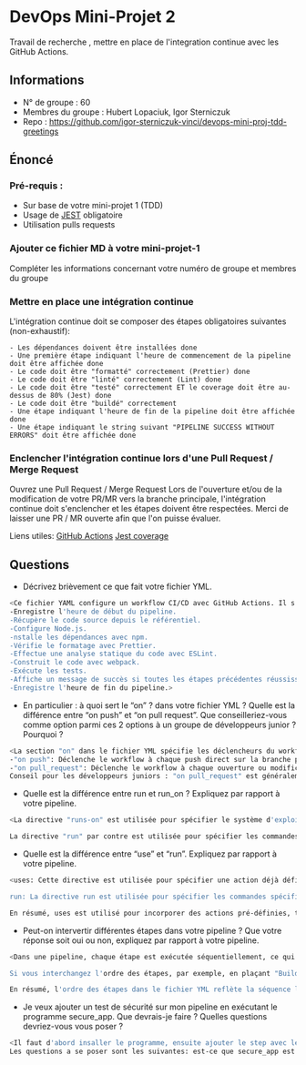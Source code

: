 # DevOps Mini-Projet 2

Travail de recherche , mettre en place de l'integration continue avec les GitHub Actions.

## Informations

- N° de groupe : 60
- Membres du groupe : Hubert Lopaciuk, Igor Sterniczuk
- Repo : https://github.com/igor-sterniczuk-vinci/devops-mini-proj-tdd-greetings

## Énoncé

### Pré-requis :

- Sur base de votre mini-projet 1 (TDD)
- Usage de [JEST](https://jestjs.io/docs/getting-started) obligatoire
- Utilisation pulls requests

### Ajouter ce fichier MD à votre mini-projet-1

Compléter les informations concernant votre numéro de groupe et membres du groupe

### Mettre en place une intégration continue

L'intégration continue doit se composer des étapes obligatoires suivantes (non-exhaustif):

    - Les dépendances doivent être installées done
    - Une première étape indiquant l'heure de commencement de la pipeline doit être affichée done
    - Le code doit être "formatté" correctement (Prettier) done
    - Le code doit être "linté" correctement (Lint) done
    - Le code doit être "testé" correctement ET le coverage doit être au-dessus de 80% (Jest) done
    - Le code doit être "buildé" correctement
    - Une étape indiquant l'heure de fin de la pipeline doit être affichée done
    - Une étape indiquant le string suivant "PIPELINE SUCCESS WITHOUT ERRORS" doit être affichée done

### Enclencher l'intégration continue lors d'une Pull Request / Merge Request

Ouvrez une Pull Request / Merge Request
Lors de l'ouverture et/ou de la modification de votre PR/MR vers la branche principale, l'intégration continue doit s'enclencher et les étapes doivent être respectées.
Merci de laisser une PR / MR ouverte afin que l'on puisse évaluer.

Liens utiles:
[GitHub Actions](https://docs.github.com/fr/actions)
[Jest coverage](https://www.valentinog.com/blog/jest-coverage/)

## Questions

- Décrivez brièvement ce que fait votre fichier YML.

```bash
<Ce fichier YAML configure un workflow CI/CD avec GitHub Actions. Il s'active à chaque push ou pull request sur la branche principale. Le workflow utilise Ubuntu comme environnement d'exécution et suit les étapes suivantes :
-Enregistre l'heure de début du pipeline.
-Récupère le code source depuis le référentiel.
-Configure Node.js.
-nstalle les dépendances avec npm.
-Vérifie le formatage avec Prettier.
-Effectue une analyse statique du code avec ESLint.
-Construit le code avec webpack.
-Exécute les tests.
-Affiche un message de succès si toutes les étapes précédentes réussissent.
-Enregistre l'heure de fin du pipeline.>
```

- En particulier : à quoi sert le “on” ? dans votre fichier YML ? Quelle est la différence entre “on push” et “on pull request”. Que conseilleriez-vous comme option parmi ces 2 options à un groupe de développeurs junior ? Pourquoi ?

```bash
<La section "on" dans le fichier YML spécifie les déclencheurs du workflow :
-"on push": Déclenche le workflow à chaque push direct sur la branche principale.
-"on pull_request": Déclenche le workflow à chaque ouverture ou modification de pull request.
Conseil pour les développeurs juniors : "on pull_request" est généralement recommandé car il permet de tester les modifications avant de les fusionner dans la branche principale, assurant ainsi une meilleure qualité du code.>
```

- Quelle est la différence entre run et run_on ? Expliquez par rapport à votre pipeline.

```bash
<La directive "runs-on" est utilisée pour spécifier le système d'exploitation sur lequel le travail doit s'exécuter. Par exemple, dans notre fichier YML, vous avez la directive "runs-on: ubuntu-latest", ce qui signifie que le travail s'exécutera sur la dernière version d'Ubuntu.

La directive "run" par contre est utilisée pour spécifier les commandes qui seront exécutées à l'intérieur d'un travail. Dans notre fichier YML, chaque étape du travail (indiquee par des steps) contient une instruction "run" qui définit la commande à exécuter. Par exemple, l'étape "Install dependencies" utilise la commande "npm install" pour installer les dépendances du projet.>
```

- Quelle est la différence entre “use” et “run”. Expliquez par rapport à votre pipeline.

```bash
<uses: Cette directive est utilisée pour spécifier une action déjà définie dans le GitHub Marketplace. Elle permet d'inclure et d'exécuter des actions tierces sans avoir à définir les étapes détaillées. Dans votre pipeline, l'utilisation de uses peut être observée dans l'étape "Checkout repository", où l'action "actions/checkout@v2" est utilisée pour effectuer une opération de checkout du code source.

run: La directive run est utilisée pour spécifier les commandes spécifiques qui seront exécutées dans le contexte de votre workflow. Contrairement à uses, run nécessite que vous fournissiez directement les commandes à exécuter. Dans votre pipeline, chaque étape contient une ou plusieurs instructions run pour exécuter des commandes spécifiques. Par exemple, l'étape "Install dependencies" utilise run: npm install pour installer les dépendances du projet.

En résumé, uses est utilisé pour incorporer des actions pré-définies, tandis que run est utilisé pour définir des commandes spécifiques à exécuter dans votre workflow.>
```

- Peut-on intervertir différentes étapes dans votre pipeline ? Que votre réponse soit oui ou non, expliquez par rapport à votre pipeline.

```bash
<Dans une pipeline, chaque étape est exécutée séquentiellement, ce qui signifie que l'étape suivante dépend souvent du succès de l'étape précédente. Par exemple, dans votre pipeline actuel, l'étape "Build" dépend du succès des étapes "Check Prettier" et "Check Lint". Si l'une de ces étapes échoue, la pipeline s'arrête.

Si vous interchangez l'ordre des étapes, par exemple, en plaçant "Build" avant les étapes de vérification, le pipeline tentera toujours de construire même si les vérifications échouent potentiellement, ce qui peut conduire à des résultats imprévisibles.

En résumé, l'ordre des étapes dans le fichier YML reflète la séquence logique dans laquelle les actions doivent être effectuées, et changer cet ordre peut compromettre l'intégrité du processus de construction et de test.>
```

- Je veux ajouter un test de sécurité sur mon pipeline en exécutant le programme secure_app. Que devrais-je faire ? Quelles questions devriez-vous vous poser ?

```bash
<Il faut d'abord insaller le programme, ensuite ajouter le step avec le test de securite c'est a dire -name: test de securite run: secure_app , gerer aussi les dependances de secure_app.
Les questions a se poser sont les suivantes: est-ce que secure_app est compatible avec l'environement d'execution, regarder si il faut installer des dependances de secure_app, interpreter les resultat renvoye par l'app pour decider si la pipeline a reussi ou pas, l'impact de l'app sur le temps d'execution de la pipeline.>
```
